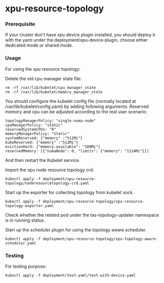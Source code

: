 # xpu-resource-topology

### Prerequisite

If your cluster don't have xpu device plugin installed, you should deploy it with the yaml under the deployment/xpu-device-plugin, choose either dedicated mode or shared mode.

### Usage

For using the xpu resource topology:

Delete the old cpu manager state file:

```
rm -rf /var/lib/kubelet/cpu_manager_state
rm -rf /var/lib/kubelet/memory_manager_state
```

You should configure the kubelet config file (normally located at /var/lib/kubelet/config.yaml) by adding following arguments.
Reserved memory and cpu can be adjusted according to the real user scenario:

```
topologyManagerPolicy: "single-numa-node"
cpuManagerPolicy: "static"
reservedSystemCPUs: "0"
memoryManagerPolicy: "Static"
systemReserved: {"memory" :"512Mi"}
kubeReserved: {"memory" :"512Mi"}
evictionHard: {"memory.available": "100Mi"}
reservedMemory: [{"numaNode": 0, "limits": {"memory": "1124Mi"}}]
```
And then restart the Kubelet service.


Import the xpu node resource topology crd.

```
kubectl apply -f deployment/xpu-resource-topology/noderesourcetopology-crd.yaml
```

Start up the exporter for collecting topology from kubelet sock.
```
kubectl apply -f deployment/xpu-resource-topology/xpu-resource-topology-exporter.yaml
```

Check whether the related pod under the tas-topology-updater namespace is in running status. 

Start up the scheduler plugin for using the topology aware scheduler.

```
kubectl apply -f deployment/xpu-resource-topology/xpu-topology-aware-scheduler.yaml
```


### Testing


For testing purpose:

```
kubectl apply -f deployment/test-yaml/test-with-device.yaml
```



